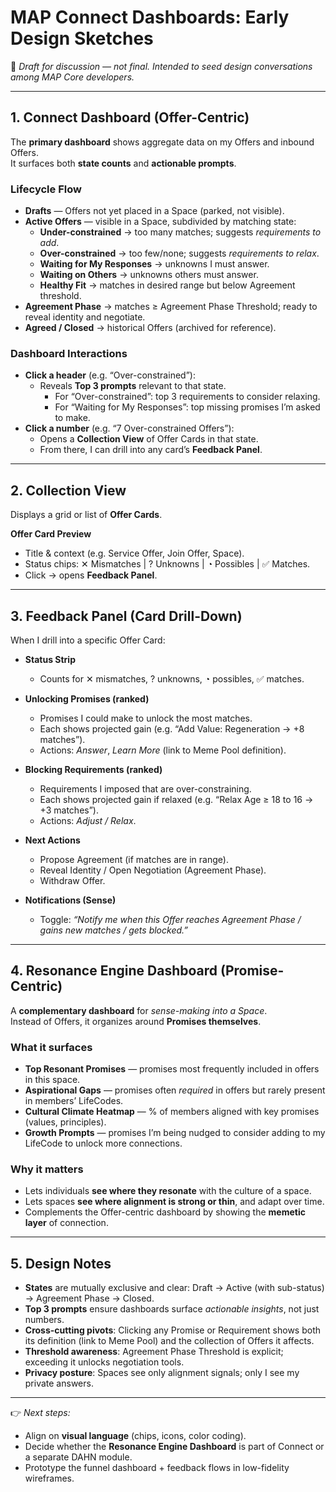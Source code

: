 # MAP Connect Dashboards: Early Design Sketches

🚧 *Draft for discussion — not final. Intended to seed design conversations among MAP Core developers.*

---

## 1. Connect Dashboard (Offer-Centric)

The **primary dashboard** shows aggregate data on my Offers and inbound Offers.  
It surfaces both **state counts** and **actionable prompts**.

### Lifecycle Flow
- **Drafts** — Offers not yet placed in a Space (parked, not visible).
- **Active Offers** — visible in a Space, subdivided by matching state:
    - **Under-constrained** → too many matches; suggests *requirements to add*.
    - **Over-constrained** → too few/none; suggests *requirements to relax*.
    - **Waiting for My Responses** → unknowns I must answer.
    - **Waiting on Others** → unknowns others must answer.
    - **Healthy Fit** → matches in desired range but below Agreement threshold.
- **Agreement Phase** → matches ≥ Agreement Phase Threshold; ready to reveal identity and negotiate.
- **Agreed / Closed** → historical Offers (archived for reference).

### Dashboard Interactions
- **Click a header** (e.g. “Over-constrained”):
    - Reveals **Top 3 prompts** relevant to that state.
        - For “Over-constrained”: top 3 requirements to consider relaxing.
        - For “Waiting for My Responses”: top missing promises I’m asked to make.
- **Click a number** (e.g. “7 Over-constrained Offers”):
    - Opens a **Collection View** of Offer Cards in that state.
    - From there, I can drill into any card’s **Feedback Panel**.

---

## 2. Collection View

Displays a grid or list of **Offer Cards**.

**Offer Card Preview**
- Title & context (e.g. Service Offer, Join Offer, Space).
- Status chips: ✕ Mismatches | ? Unknowns | ◔ Possibles | ✅ Matches.
- Click → opens **Feedback Panel**.

---

## 3. Feedback Panel (Card Drill-Down)

When I drill into a specific Offer Card:

- **Status Strip**
    - Counts for ✕ mismatches, ? unknowns, ◔ possibles, ✅ matches.

- **Unlocking Promises (ranked)**
    - Promises I could make to unlock the most matches.
    - Each shows projected gain (e.g. “Add Value: Regeneration → +8 matches”).
    - Actions: *Answer*, *Learn More* (link to Meme Pool definition).

- **Blocking Requirements (ranked)**
    - Requirements I imposed that are over-constraining.
    - Each shows projected gain if relaxed (e.g. “Relax Age ≥ 18 to 16 → +3 matches”).
    - Actions: *Adjust / Relax*.

- **Next Actions**
    - Propose Agreement (if matches are in range).
    - Reveal Identity / Open Negotiation (Agreement Phase).
    - Withdraw Offer.

- **Notifications (Sense)**
    - Toggle: *“Notify me when this Offer reaches Agreement Phase / gains new matches / gets blocked.”*

---

## 4. Resonance Engine Dashboard (Promise-Centric)

A **complementary dashboard** for *sense-making into a Space*.  
Instead of Offers, it organizes around **Promises themselves**.

### What it surfaces
- **Top Resonant Promises** — promises most frequently included in offers in this space.
- **Aspirational Gaps** — promises often *required* in offers but rarely present in members’ LifeCodes.
- **Cultural Climate Heatmap** — % of members aligned with key promises (values, principles).
- **Growth Prompts** — promises I’m being nudged to consider adding to my LifeCode to unlock more connections.

### Why it matters
- Lets individuals **see where they resonate** with the culture of a space.
- Lets spaces **see where alignment is strong or thin**, and adapt over time.
- Complements the Offer-centric dashboard by showing the **memetic layer** of connection.

---

## 5. Design Notes

- **States** are mutually exclusive and clear: Draft → Active (with sub-status) → Agreement Phase → Closed.
- **Top 3 prompts** ensure dashboards surface *actionable insights*, not just numbers.
- **Cross-cutting pivots**: Clicking any Promise or Requirement shows both its definition (link to Meme Pool) and the collection of Offers it affects.
- **Threshold awareness**: Agreement Phase Threshold is explicit; exceeding it unlocks negotiation tools.
- **Privacy posture**: Spaces see only alignment signals; only I see my private answers.

---

👉 *Next steps:*
- Align on **visual language** (chips, icons, color coding).
- Decide whether the **Resonance Engine Dashboard** is part of Connect or a separate DAHN module.
- Prototype the funnel dashboard + feedback flows in low-fidelity wireframes.  